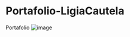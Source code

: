 # Portafolio-LigiaCautela
Portafolio
![image](https://user-images.githubusercontent.com/32284582/38448248-5f2735b0-39d9-11e8-8069-6acd797c2b47.png)
